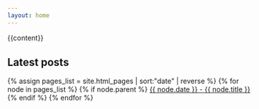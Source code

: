 ```yaml
---
layout: home
---
```


{{content}}

<h2 class="text-delta">Latest posts</h2>
<p class="posts-list">
  {% assign pages_list = site.html_pages | sort:"date" | reverse %}
  {% for node in pages_list %}
    {% if node.parent %}
      <a href="{{ node.url | absolute_url }}">{{ node.date }} - {{ node.title }}</a><br />
    {% endif %}
  {% endfor %}
</p>
